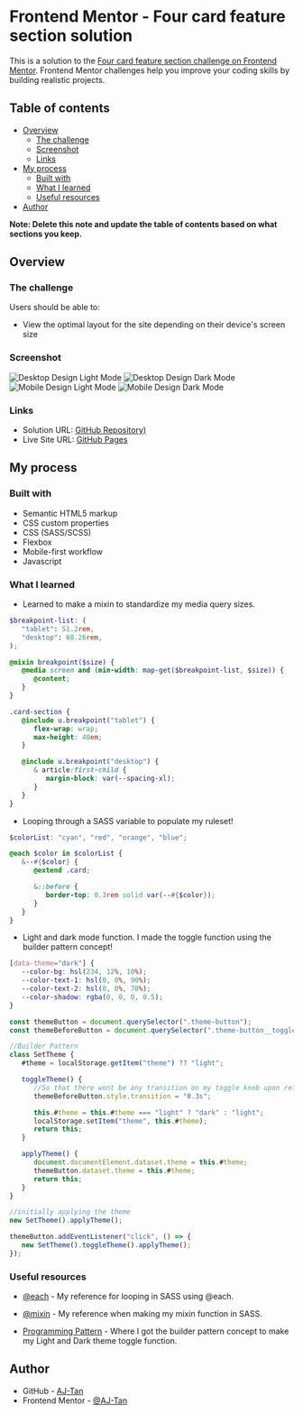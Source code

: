 # Frontend Mentor - Four card feature section solution

This is a solution to the [Four card feature section challenge on Frontend Mentor](https://www.frontendmentor.io/challenges/four-card-feature-section-weK1eFYK). Frontend Mentor challenges help you improve your coding skills by building realistic projects.

## Table of contents

-  [Overview](#overview)
   -  [The challenge](#the-challenge)
   -  [Screenshot](#screenshot)
   -  [Links](#links)
-  [My process](#my-process)
   -  [Built with](#built-with)
   -  [What I learned](#what-i-learned)
   -  [Useful resources](#useful-resources)
-  [Author](#author)

**Note: Delete this note and update the table of contents based on what sections you keep.**

## Overview

### The challenge

Users should be able to:

-  View the optimal layout for the site depending on their device's screen size

### Screenshot

![Desktop Design Light Mode](<screenshot/AJ - Desktop Design Light Mode.png>)
![Desktop Design Dark Mode](<screenshot/AJ - Desktop Design Dark Mode.png>)
![Mobile Design Light Mode](<screenshot/AJ - Mobile Design Light Mode.png>)
![Mobile Design Dark Mode](<screenshot/AJ - Mobile Design Dark Mode.png>)

### Links

-  Solution URL: [GitHub Repository)](https://github.com/AJ-Tan/6.-Frontend-Mentor---Four-Card-Feature-Section-w-Light-and-Dark-Theme-HTML-SASS-JS-.git)
-  Live Site URL: [GitHub Pages](https://aj-tan.github.io/6.-Frontend-Mentor---Four-Card-Feature-Section-w-Light-and-Dark-Theme-HTML-SASS-JS-/)

## My process

### Built with

-  Semantic HTML5 markup
-  CSS custom properties
-  CSS (SASS/SCSS)
-  Flexbox
-  Mobile-first workflow
-  Javascript

### What I learned

-  Learned to make a mixin to standardize my media query sizes.

```scss
$breakpoint-list: (
   "tablet": 51.2rem,
   "desktop": 68.26rem,
);

@mixin breakpoint($size) {
   @media screen and (min-width: map-get($breakpoint-list, $size)) {
      @content;
   }
}

.card-section {
   @include u.breakpoint("tablet") {
      flex-wrap: wrap;
      max-height: 40em;
   }

   @include u.breakpoint("desktop") {
      & article:first-child {
         margin-block: var(--spacing-xl);
      }
   }
}
```

-  Looping through a SASS variable to populate my ruleset!

```scss
$colorList: "cyan", "red", "orange", "blue";

@each $color in $colorList {
   &--#{$color} {
      @extend .card;

      &::before {
         border-top: 0.3rem solid var(--#{$color});
      }
   }
}
```

-  Light and dark mode function. I made the toggle function using the builder pattern concept!

```css
[data-theme="dark"] {
   --color-bg: hsl(234, 12%, 10%);
   --color-text-1: hsl(0, 0%, 90%);
   --color-text-2: hsl(0, 0%, 70%);
   --color-shadow: rgba(0, 0, 0, 0.5);
}
```

```js
const themeButton = document.querySelector(".theme-button");
const themeBeforeButton = document.querySelector(".theme-button__toggle-knob");

//Builder Pattern
class SetTheme {
   #theme = localStorage.getItem("theme") ?? "light";

   toggleTheme() {
      //So that there wont be any transition on my toggle knob upon refresh
      themeBeforeButton.style.transition = "0.3s";

      this.#theme = this.#theme === "light" ? "dark" : "light";
      localStorage.setItem("theme", this.#theme);
      return this;
   }

   applyTheme() {
      document.documentElement.dataset.theme = this.#theme;
      themeButton.dataset.theme = this.#theme;
      return this;
   }
}

//initially applying the theme
new SetTheme().applyTheme();

themeButton.addEventListener("click", () => {
   new SetTheme().toggleTheme().applyTheme();
});
```

### Useful resources

-  [@each](https://sass-lang.com/documentation/at-rules/control/each/) - My reference for looping in SASS using @each.

-  [@mixin](https://sass-lang.com/documentation/values/mixins/) - My reference when making my mixin function in SASS.

-  [Programming Pattern](https://www.youtube.com/watch?v=BJatgOiiht4&t=94s) - Where I got the builder pattern concept to make my Light and Dark theme toggle function.

## Author

-  GitHub - [AJ-Tan](https://github.com/AJ-Tan)
-  Frontend Mentor - [@AJ-Tan](https://www.frontendmentor.io/profile/AJ-Tan)
